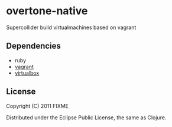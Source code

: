 # overtone-native

Supercollider build virtualmachines based on vagrant

## Dependencies
 

 * ruby
 * [vagrant](http://vagrantup.com/)
 * [virtualbox](http://www.virtualbox.org/)

## License

Copyright (C) 2011 FIXME

Distributed under the Eclipse Public License, the same as Clojure.
